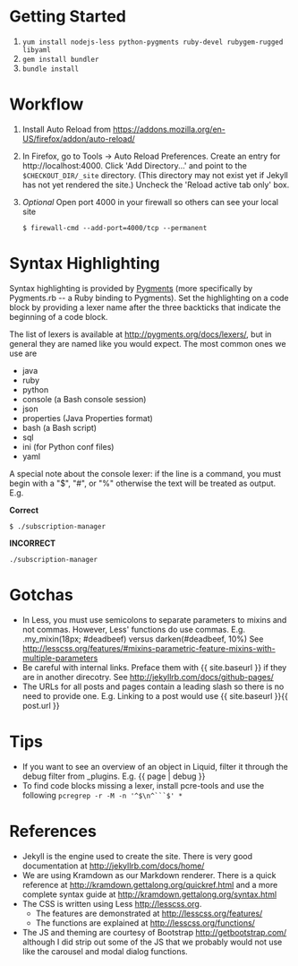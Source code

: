 # Getting Started
1. `yum install nodejs-less python-pygments ruby-devel rubygem-rugged libyaml`
2. `gem install bundler`
3. `bundle install`

# Workflow
1. Install Auto Reload from <https://addons.mozilla.org/en-US/firefox/addon/auto-reload/>
2. In Firefox, go to Tools -> Auto Reload Preferences. Create an entry for http://localhost:4000. Click
   'Add Directory...' and point to the `$CHECKOUT_DIR/_site` directory. (This directory may not exist
   yet if Jekyll has not yet rendered the site.) Uncheck the 'Reload active tab only' box.
3. *Optional* Open port 4000 in your firewall so others can see your local site

    ```
    $ firewall-cmd --add-port=4000/tcp --permanent
    ```

# Syntax Highlighting
Syntax highlighting is provided by [Pygments](http://pygments.org) (more specifically by
Pygments.rb -- a Ruby binding to Pygments).  Set the highlighting on a code block by providing
a lexer name after the three backticks that indicate the beginning of a code block.

The list of lexers is available at <http://pygments.org/docs/lexers/>, but in general they are
named like you would expect.  The most common ones we use are

* java
* ruby
* python
* console (a Bash console session)
* json
* properties (Java Properties format)
* bash (a Bash script)
* sql
* ini (for Python conf files)
* yaml

A special note about the console lexer: if the line is a command, you must begin with a "$", "#", or "%"
otherwise the text will be treated as output.  E.g.

**Correct**

```console
$ ./subscription-manager
```

**INCORRECT**

```console
./subscription-manager
```

# Gotchas
* In Less, you must use semicolons to separate parameters to mixins and not commas. However, Less' functions
  do use commas.
  E.g. .my_mixin(18px; \#deadbeef) versus darken(\#deadbeef, 10%)
  See <http://lesscss.org/features/#mixins-parametric-feature-mixins-with-multiple-parameters>
* Be careful with internal links.  Preface them with {{ site.baseurl }} if they are in another direcotry.
  See <http://jekyllrb.com/docs/github-pages/>
* The URLs for all posts and pages contain a leading slash so there is no need to provide one.  E.g. Linking to a post
  would use {{ site.baseurl }}{{ post.url }}

# Tips
* If you want to see an overview of an object in Liquid, filter it through the debug filter from _plugins.  E.g. {{ page | debug }}
* To find code blocks missing a lexer, install pcre-tools and use the following `pcregrep -r -M -n '^$\n^```$' *`

# References
* Jekyll is the engine used to create the site.  There is very good documentation at
  <http://jekyllrb.com/docs/home/>
* We are using Kramdown as our Markdown renderer. There is a quick reference at
  <http://kramdown.gettalong.org/quickref.html> and a more complete syntax guide at
  <http://kramdown.gettalong.org/syntax.html>
* The CSS is written using Less <http://lesscss.org>.
  * The features are demonstrated at <http://lesscss.org/features/>
  * The functions are explained at <http://lesscss.org/functions/>
* The JS and theming are courtesy of Bootstrap <http://getbootstrap.com/> although
  I did strip out some of the JS that we probably would not use like the carousel and
  modal dialog functions.
